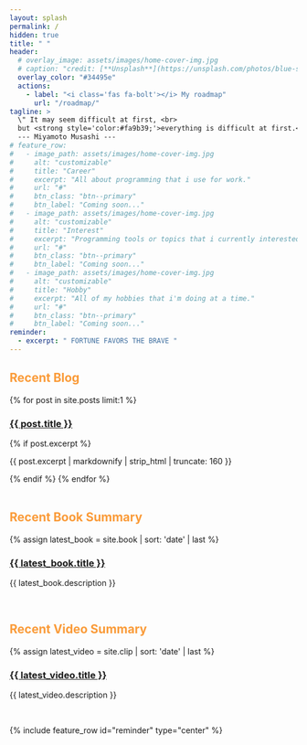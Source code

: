 ```yaml
---
layout: splash
permalink: /
hidden: true
title: " "
header:
  # overlay_image: assets/images/home-cover-img.jpg
  # caption: "credit: [**Unsplash**](https://unsplash.com/photos/blue-sky-with-clouds-viNPa2F7fnw)"
  overlay_color: "#34495e"
  actions:
    - label: "<i class='fas fa-bolt'></i> My roadmap"
      url: "/roadmap/"
tagline: >
  \" It may seem difficult at first, <br>
  but <strong style='color:#fa9b39;'>everything is difficult at first.</strong>\" <br><br>
  --- Miyamoto Musashi ---
# feature_row:
#   - image_path: assets/images/home-cover-img.jpg
#     alt: "customizable"
#     title: "Career"
#     excerpt: "All about programming that i use for work."
#     url: "#"
#     btn_class: "btn--primary"
#     btn_label: "Coming soon..."
#   - image_path: assets/images/home-cover-img.jpg
#     alt: "customizable"
#     title: "Interest"
#     excerpt: "Programming tools or topics that i currently interested in."
#     url: "#"
#     btn_class: "btn--primary"
#     btn_label: "Coming soon..."
#   - image_path: assets/images/home-cover-img.jpg
#     alt: "customizable"
#     title: "Hobby"
#     excerpt: "All of my hobbies that i'm doing at a time."
#     url: "#"
#     btn_class: "btn--primary"
#     btn_label: "Coming soon..."
reminder:
  - excerpt: " FORTUNE FAVORS THE BRAVE "
---
```


<div class="feature__wrapper">
  <div class="feature__item">
    <div class="archive__item">
      <div class="archive__item-body">
        <h2 class="archive__item-title" style="color: #fa9b39;">Recent Blog</h2>
        <div class="archive__item-excerpt">
          {% for post in site.posts limit:1 %}
            <h3><a href="{{ post.url | relative_url }}">{{ post.title }}</a></h3>
            {% if post.excerpt %}
              <p class="archive__item-excerpt" itemprop="description">
                {{ post.excerpt | markdownify | strip_html | truncate: 160 }}
              </p>
            {% endif %}
          {% endfor %}
        </div>
      </div>
    </div>
    <br>
  </div>

  <div class="feature__item">
    <div class="archive__item">
      <div class="archive__item-body">
        <h2 class="archive__item-title" style="color: #fa9b39;">Recent Book Summary</h2>
        <div class="archive__item-excerpt">
          {% assign latest_book = site.book | sort: 'date' | last %}
          <h3><a href="{{ latest_book.url | relative_url }}">{{ latest_book.title }}</a></h3>
          <p>{{ latest_book.description }}</p>
        </div>
      </div>
    </div>
    <br>
  </div>

  <div class="feature__item">
    <div class="archive__item">
      <div class="archive__item-body">
        <h2 class="archive__item-title" style="color: #fa9b39;">Recent Video Summary</h2>
        <div class="archive__item-excerpt">
          {% assign latest_video = site.clip | sort: 'date' | last %}
          <h3><a href="{{ latest_video.url | relative_url }}">{{ latest_video.title }}</a></h3>
          <p>{{ latest_video.description }}</p>
        </div>
      </div>
    </div>
    <br>
  </div>
</div>

<!-- {% include feature_row id="feature_row" %} -->
{% include feature_row id="reminder" type="center" %}

<!-- {% include video id="Z1mlyfza9i8" provider="youtube" %}
{% include video id="fcvHgr9Nb7Q" provider="youtube" %} -->
